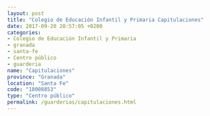 ```yaml
---
layout: post
title: "Colegio de Educación Infantil y Primaria Capitulaciones"
date: 2017-09-20 20:57:05 +0200
categories:
- Colegio de Educación Infantil y Primaria
- granada
- santa-fe
- Centro público
- guarderia
name: "Capitulaciones"
province: "Granada"
location: "Santa Fe"
code: "18008853"
type: "Centro público"
permalink: /guarderias/capitulaciones.html
---
```

